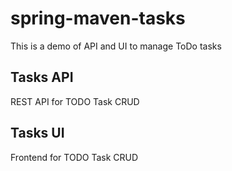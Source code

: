 # spring-maven-tasks
This is a demo of API and UI to manage ToDo tasks

## Tasks API
REST API for TODO Task CRUD

## Tasks UI
Frontend for TODO Task CRUD


